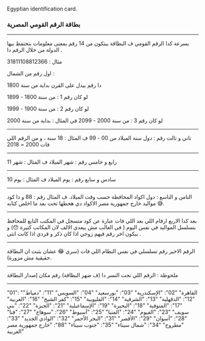 Egyptian identification card.


### بطاقة الرقم القومي المصرية
__ __
بسرعة كدا
الرقم القومي ف البطاقة بيتكون من 14 رقم بمعنى معلومات بتحتفظ بيها الدولة من خلال الرقم دا .

مثال :
31811108812366

اول رقم من الشمال :

دا رقم بيدل على القرن بداية من سنة 1800

لو كان رقم 1 : من سنة 1800 - 1899

لو كان رقم 2 : من سنة 1900 - 1999

لو كان رقم 3 : من سنة 2000 - 2099
في المثال : بداية من سنة 2000 

__ __

تاني و تالت رقم : دول سنة الميلاد من 00 - 99
ف المثال : 18 سنة ، و من الرقم اللي فات 2000 = 2018 
__ __
رابع و خامس رقم : شهر الميلاد 
ف المثال : شهر 11
__ __
سادس و سابع رقم : يوم الميلاد
ف المثال : يوم 10 
__ __
التامن و التاسع : دول اكواد المحافظة حسب وقت الميلاد.
ف المثال رقم : 88 و دا كود مواليد خارج جمهورية مصر الاكواد دي هحطها تحت بعد ما اخلص كتابه 😅.
__ __
بعد كدا الاربع ارقام اللي بعد اللي فات عبارة عن كود متسجل في المكتب التابع للمحافظ بتسلسل المواليد في نفس اليوم ( في الغالب مش بيعدي الالف لان المكاتب كتيرة 😯) و بيكون اخر رقم فيهم زوجي اذا كان ذكر و فردي اذا كانت انثى .
__ __
الرقم الاخير رقم تسلسلي في نفس النظام اللي فات (سري 😂 عشان يثبت ان البطاقة حقيقية مش مزورة).
__ __
ملحوظة : الرقم اللي تحت النسر دا (ف ضهر البطاقة) رقم مكان إصدار البطاقة 

__ __
"01": "القاهرة"
"02": "الإسكندرية"
"03": "بورسعيد"
"04": "السويس"
"11": "دمياط"
"12": "الدقهلية"
"13": "الشرقية"
"14": "القليوبية"
"15": "كفر الشيخ"
"16": "الغربية"
"17": "المنوفية"
"18": "البحيرة"
"19": "الإسماعيلية"
"21": "الجيزة"
"22": "بني سويف"
"23": "الفيوم"
"24": "المنيا"
"25": "أسيوط"
"26": "سوهاج"
"27": "قنا"
"28": "أسوان"
"29": "الأقصر"
"31": "البحر الأحمر"
"32": "الوادي الجديد"
"33": "مطروح"
"34": "شمال سيناء"
"35": "جنوب سيناء"
"88": "خارج جمهورية مصر العربية"

